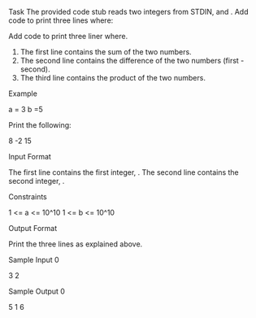 Task
The provided code stub reads two integers from STDIN,  and . Add code to print three lines where:

Add code to print three liner where.
1. The first line contains the sum of the two numbers.
2. The second line contains the difference of the two numbers (first - second).
3. The third line contains the product of the two numbers.

Example

a = 3
b =5

Print the following:

8
-2
15

Input Format

The first line contains the first integer, .
The second line contains the second integer, .

Constraints

1 <= a <= 10^10
1 <= b <= 10^10

Output Format

Print the three lines as explained above.

Sample Input 0

3
2

Sample Output 0

5
1
6